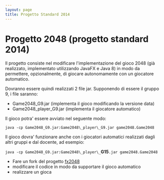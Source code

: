 ```yaml
---
layout: page
title: Progetto Standard 2014
---
```


Progetto 2048 (progetto standard 2014)
======================================

Il progetto consiste nel modificare l'implementazione del gioco 2048 (già realizzato, implementato utilizzando JavaFX e Java 8) in modo da permettere, opzionalmente, di giocare autonomamente con un giocatore automatico.

Dovranno essere quindi realizzati 2 file jar. Supponendo di essere il gruppo 9, i file saranno:

 - Game2048_G9.jar (implementa il gioco modificando la versione data)
 - Game2048\_player\_G9.jar (implementa il giocatore automatico)

Il gioco potra' essere avviato nel seguente modo:

`java -cp Game2048_G9.jar:Game2048\_player\_G9.jar game2048.Game2048`

Il gioco dovra' funzionare anche con i giocatori automatici realizzati dagli altri gruppi e dal docente, ad esempio:

`java -cp Game2048_G9.jar:Game2048\_player\_`**G15**`.jar game2048.Game2048`



 - Fare un fork del progetto [fx2048](https://github.com/atzori/fx2048)
 - modificare il codice in modo da supportare il gioco automatico
 - realizzare un gioca
